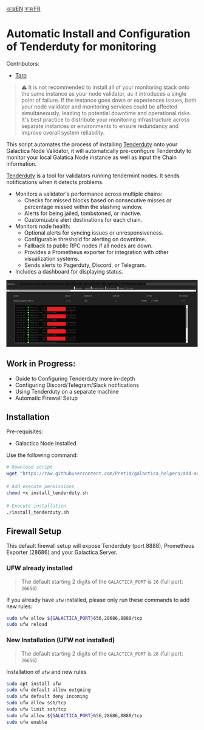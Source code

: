 [:uk:EN](./README.md) [:fr:FR](./README_FR.md)
# Automatic Install and Configuration of Tenderduty for monitoring

Contributors:
- [Taro](https://github.com/bobataro)

> :warning: It is not recommended to install all of your monitoring stack onto the same instance as your node validator, as it introduces a single point of failure. If the instance goes down or experiences issues, both your node validator and monitoring services could be affected simultaneously, leading to potential downtime and operational risks. It's best practice to distribute your monitoring infrastructure across separate instances or environments to ensure redundancy and improve overall system reliability.

This script automates the process of installing [Tenderduty](https://github.com/blockpane/tenderduty) onto your Galactica Node Validator, it will automatically pre-configure Tenderduty to monitor your local Galatica Node instance as well as input the Chain information.

[Tenderduty](https://github.com/blockpane/tenderduty/blob/main/docs/README.md) is a tool for validators running tendermint nodes. It sends notifications when it detects problems.

- Monitors a validator's performance across multiple chains:
    - Checks for missed blocks based on consecutive misses or percentage missed within the slashing window.
    - Alerts for being jailed, tombstoned, or inactive.
    - Customizable alert destinations for each chain.
- Monitors node health:
    - Optional alerts for syncing issues or unresponsiveness.
    - Configurable threshold for alerting on downtime.
    - Fallback to public RPC nodes if all nodes are down.
    - Provides a Prometheus exporter for integration with other visualization systems.
    - Sends alerts to Pagerduty, Discord, or Telegram.
- Includes a dashboard for displaying status.


![Tenderduty Dashboard](./images/Tenderduty%20Dashboard.png)

## Work in Progress:
- Guide to Configuring Tenderduty more in-depth 
- Configuring Discord/Telegram/Slack notifications
- Using Tenderduty on a separate machine
- Automatic Firewall Setup



## Installation
Pre-requisites:
- Galactica Node installed

Use the following command:

```bash
# Download script
wget "https://raw.githubusercontent.com/Pretid/galactica_helpers/add-auto-tenderduty/auto-install-tenderduty/install_tenderduty.sh"

# Add execute permissions
chmod +x install_tenderduty.sh

# Execute installation
./install_tenderduty.sh
```

## Firewall Setup
This default firewall setup will expose Tenderduty (port 8888), Prometheus Exporter (28686) and your Galactica Server.

### UFW already installed

> The default starting 2 digits of the `GALACTICA_PORT` is `26` (full port: `26656`) 

If you already have `ufw` installed, please only run these commands to add new rules:

```bash
sudo ufw allow ${GALACTICA_PORT}656,28686,8888/tcp
sudo ufw reload
```

### New Installation (UFW not installed)

> The default starting 2 digits of the `GALACTICA_PORT` is `26` (full port: `26656`) 

Installation of `ufw` and new rules
```bash
sudo apt install ufw 
sudo ufw default allow outgoing 
sudo ufw default deny incoming 
sudo ufw allow ssh/tcp 
sudo ufw limit ssh/tcp 
sudo ufw allow ${GALACTICA_PORT}656,28686,8888/tcp
sudo ufw enable
```

